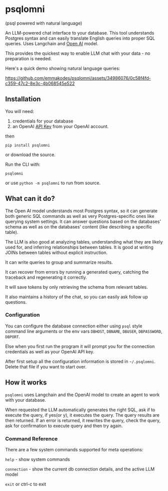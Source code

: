 # psqlomni  
(psql powered with natural language)

An LLM-powered chat interface to your database. This tool understands Postgres syntax and can easily translate English queries into proper SQL queries. Uses Langchain and [Open AI](https://openai.com) model.

This provides the quickest way to enable LLM chat with your data - no preparation is needed.


Here's a quick demo showing natural language queries:

https://github.com/emmakodes/psqlomni/assets/34986076/0c58f4fd-c359-47c2-8e3c-4b068545e522

## Installation

You will need:

1. credentials for your database
2. an OpenAI [API Key](https://platform.openai.com/account/api-keys) from your OpenAI account.

then

```
pip install psqlomni
```

or download the source. 

Run the CLI with:

    psqlomni

or use `python -m psqlomni` to run from source.

## What can it do?

The Open AI model understands most Postgres syntax, so it can generate both generic SQL commands as well as very Postgres-specific ones like querying system settings. It can answer questions based on the databases' schema as well as on the databases' content (like describing a specific table).

The LLM is also good at analyzing tables, understanding what they are likely used for, and inferring relationships between tables. It is good at writing JOINs between tables without explicit instruction.

It can write queries to group and summarize results.

It can recover from errors by running a generated query, catching the traceback and regenerating it correctly.

It will save tokens by only retrieving the schema from relevant tables.

It also maintains a history of the chat, so you can easily ask follow up questions.

### Configuration

You can configure the database connection either using `psql` style command line arguments
or the env vars `DBHOST`, `DBNAME`, `DBUSER`, `DBPASSWORD`, `DBPORT`.

Else when you first run the program it will prompt you for the connection credentials as
well as your OpenAI API key.

After first setup all the configuration information is stored in `~/.psqlomni`. Delete that
file if you want to start over.

## How it works

`psqlomni` uses Langchain and the OpenAI model to create an agent to work with your database.

When requested the LLM automatically generates the right SQL, ask if to execute the query, if yes(or y), it executes the query. The query results are then returned. If an error is returned, it rewrites the query, check the query, ask for confirmation to execute query and then try again.

### Command Reference

There are a few system commands supported for meta operations: 

`help` - show system commands

`connection` - show the current db connection details, and the active LLM model

`exit` or ctrl-c to exit

